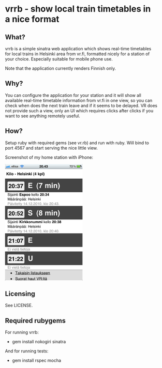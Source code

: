 vrrb - show local train timetables in a nice format
===================================================

What?
-----

vrrb is a simple sinatra web application which shows real-time timetables for
local trains in Helsinki area from vr.fi, formatted nicely for a station of
your choice. Especially suitable for mobile phone use.

Note that the application currently renders Finnish only.

Why?
----

You can configure the application for your station and it will show all
available real-time timetable information from vr.fi in one view, so you can
check when does the next train leave and if it seems to be delayed. VR does not
provide such a view, only an UI which requires clicks after clicks if you want
to see anything remotely useful.

How?
----

Setup ruby with required gems (see vr.rb) and run with ruby. Will bind to port
4567 and start serving the nice little view.

Screenshot of my home station with iPhone:

![screenshot!](https://github.com/akisaarinen/vrrb/raw/master/screenshot.png)

Licensing
---------

See LICENSE.

Required rubygems
-----------------

For running vrrb:
* gem install nokogiri sinatra


And for running tests:
* gem install rspec mocha
